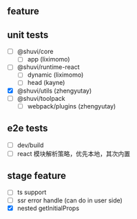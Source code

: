 ## feature

## unit tests

- [ ] @shuvi/core
  - [ ] app (liximomo)
- [ ] @shuvi/runtime-react
  - [ ] dynamic (liximomo)
  - [ ] head (kayne)
- [x] @shuvi/utils (zhengyutay)
- [ ] @shuvi/toolpack
  - [ ] webpack/plugins (zhengyutay)

## e2e tests

- [ ] dev/build
- [ ] react 模块解析策略，优先本地，其次内置

## stage feature

- [ ] ts support
- [ ] ssr error handle (can do in user side)
- [x] nested getInitialProps
